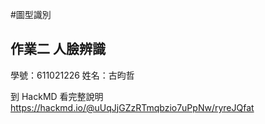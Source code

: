 #圖型識別
## 作業二   人臉辨識
學號：611021226
姓名：古昀哲

到 HackMD 看完整說明
https://hackmd.io/@uUqJjGZzRTmqbzio7uPpNw/ryreJQfat
